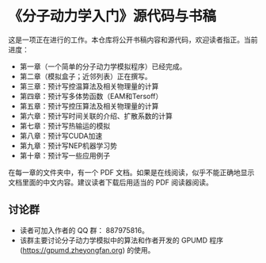 # 《分子动力学入门》源代码与书稿

这是一项正在进行的工作。本仓库将公开书稿内容和源代码，欢迎读者指正。当前进度：
- 第一章（一个简单的分子动力学模拟程序）已经完成。
- 第二章（模拟盒子；近邻列表）正在撰写。
- 第三章：预计写控温算法及相关物理量的计算
- 第四章：预计写多体势函数（EAM和Tersoff）
- 第五章：预计写控压算法及相关物理量的计算
- 第六章：预计写时间关联的介绍、扩散系数的计算
- 第七章：预计写热输运的模拟
- 第八章：预计写CUDA加速
- 第九章：预计写NEP机器学习势
- 第十章：预计写一些应用例子

在每一章的文件夹中，有一个 PDF 文档。如果是在线阅读，似乎不能正确地显示文档里面的中文内容。建议读者下载后用适当的 PDF 阅读器阅读。

## 讨论群
* 读者可加入作者的 QQ 群： 887975816。
* 该群主要讨论分子动力学模拟中的算法和作者开发的 GPUMD 程序 (https://gpumd.zheyongfan.org) 的使用。

